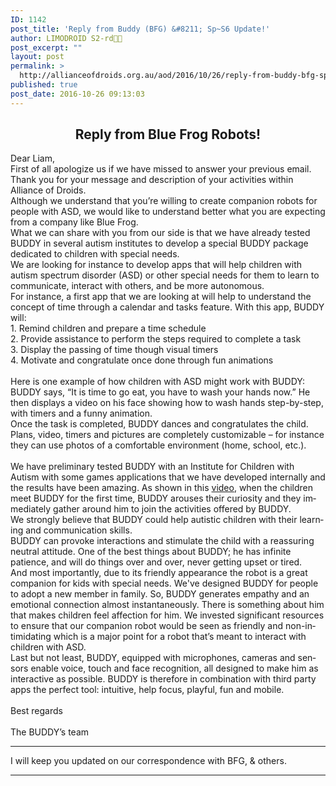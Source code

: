 ```yaml
---
ID: 1142
post_title: 'Reply from Buddy (BFG) &#8211; Sp~S6 Update!'
author: LIMODROID S2-rd🔭🔬
post_excerpt: ""
layout: post
permalink: >
  http://allianceofdroids.org.au/aod/2016/10/26/reply-from-buddy-bfg-sps6-update/
published: true
post_date: 2016-10-26 09:13:03
---
```

<h2 style="text-align: center;">Reply from Blue Frog Robots!</h2>
<div>Dear Liam,</div>
<div></div>
<div>First of all apologize us if we have missed to answer your previous email.</div>
<div></div>
<div>Thank you for your message and description of your activities within Alliance of Droids.</div>
<div>Although we understand that you’re willing to create companion robots for people with ASD, we would like to understand better what you are expecting from a company like Blue Frog.</div>
<div>
<div>What we can share with you from our side is that we have already tested BUDDY in several autism institutes to develop a special BUDDY package dedicated to children with special needs.</div>
<div></div>
<div>
<div><span lang="EN-US">We are looking for instance to develop apps that will help children with autism spectrum disorder (ASD) or other special needs for them to learn to communicate, interact with others, and be more autonomous. </span></div>
<div><span lang="EN-US">For instance, a first app that we are looking at will help to understand the concept of time through a calendar and tasks feature. With this app, BUDDY will:</span></div>
<div><span lang="EN-US">1. Remind children and prepare a time schedule</span></div>
<div><span lang="EN-US">2. Provide assistance to perform the steps required to complete a task</span></div>
<div><span lang="EN-US">3. Display the passing of time though visual timers</span></div>
<div><span lang="EN-US">4. Motivate and congratulate once done through fun animations</span></div>
<div><span lang="EN-US"> </span></div>
<div><span lang="EN-US">Here is one example of how children with ASD might work with BUDDY:  </span></div>
<div><span lang="EN-US">BUDDY says, “It is time to go eat, you have to wash your hands now.” He then displays a video on his face showing how to wash hands step-by-step, with timers and a funny animation. </span></div>
<div><span lang="EN-US">Once the task is completed, BUDDY dances and congratulates the child. Plans, video, timers and pictures are completely customizable – for instance they can use photos of a comfortable environment (home, school, etc.).</span></div>
<div><span lang="EN-US"> </span></div>
<div><span lang="EN-US">We have preliminary tested BUDDY with an Institute for Children with Autism</span><span lang="EN-US"> with some games applications that we have developed internally and the results have been amazing. As shown in this </span><a href="https://www.youtube.com/watch?time_continue=5&amp;v=3P2Rj90zVyE" target="_blank" data-saferedirecturl="https://www.google.com/url?hl=en-GB&amp;q=https://www.youtube.com/watch?time_continue%3D5%26v%3D3P2Rj90zVyE&amp;source=gmail&amp;ust=1477477190995000&amp;usg=AFQjCNGyGvykIECNr3nTgH19KecG_CDqDQ"><span lang="EN-US">video</span></a><span lang="EN-US">, when the children meet BUDDY for the first time, BUDDY arouses their curiosity and they immediately gather around him to join the activities offered by BUDDY.</span></div>
<div><span lang="EN-US">We strongly believe that BUDDY could help autistic children with their learning and communication skills. </span></div>
<div>BUDDY can provoke interactions and stimulate the child with a reassuring neutral attitude. One of the best things about BUDDY; he has infinite patience, and will do things over and over, never getting upset or tired.</div>
<div><span lang="EN-US">And most importantly, due to its friendly appearance the robot is a great companion for kids with special needs. We've designed BUDDY for people to adopt a new member in family. So, BUDDY generates empathy and an emotional connection almost instantaneously. There is something about him that makes children feel affection for him. We invested significant resources to ensure that our companion robot would be seen as friendly and non-intimidating which is a major point for a robot that’s meant to interact with children with ASD.</span></div>
<div><span lang="EN-US">Last but not least, BUDDY, equipped with microphones, cameras and sensors enable voice, touch and face recognition, all designed to make him as interactive as possible. BUDDY is therefore in combination with third party apps the perfect tool: intuitive, help focus, playful, fun and mobile.</span></div>
</div>
<div><span lang="EN-US"> </span></div>
<div><span lang="EN-US">Best regards</span></div>
<div><span lang="EN-US"> </span></div>
<div><span lang="EN-US">The BUDDY’s team</span></div>
</div>
<div></div>
<div>

<hr />

I will keep you updated on our correspondence with BFG, &amp; others.

<hr />

</div>